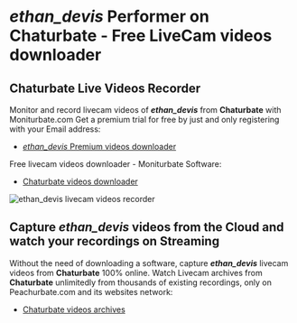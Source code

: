 # _ethan_devis_ Performer on Chaturbate - Free LiveCam videos downloader

## Chaturbate Live Videos Recorder

Monitor and record livecam videos of **_ethan_devis_** from **Chaturbate** with Moniturbate.com
Get a premium trial for free by just and only registering with your Email address:
* [_ethan_devis_ Premium videos downloader](https://moniturbate.com/request-demo-licence-key.html)

Free livecam videos downloader - Moniturbate Software:
* [Chaturbate videos downloader](https://moniturbate.com/moniturbate-download-software.html)

![_ethan_devis_ livecam videos recorder](https://peachurnet.com/templates/moniturbate-software.png)


## Capture _ethan_devis_ videos from the Cloud and watch your recordings on Streaming

Without the need of downloading a software, capture **_ethan_devis_** livecam videos from **Chaturbate** 100% online.
Watch Livecam archives from **Chaturbate** unlimitedly from thousands of existing recordings, only on Peachurbate.com and its websites network:
* [Chaturbate videos archives](https://peachurnet.com/)